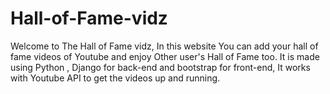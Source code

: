 # Hall-of-Fame-vidz
Welcome to The Hall of Fame vidz, In this website You can add your hall of fame videos of Youtube and enjoy Other user's Hall of Fame too. It is made using Python , Django for back-end and bootstrap for front-end, It works with Youtube API to get the videos up and running.
